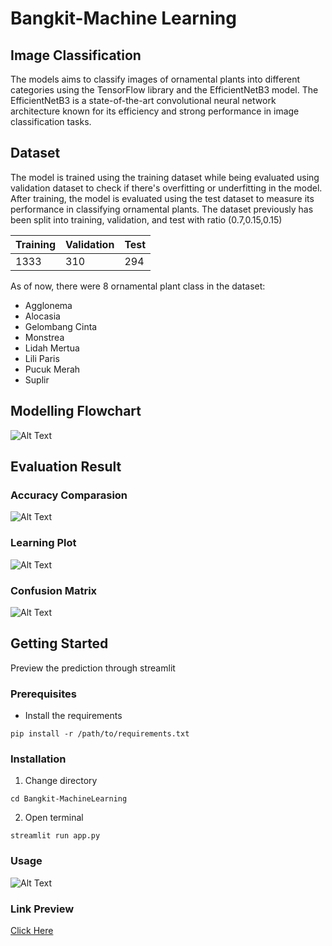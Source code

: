 # Bangkit-Machine Learning

## Image Classification
The models aims to classify images of ornamental plants into different categories using the TensorFlow library and the EfficientNetB3 model. The EfficientNetB3 is a state-of-the-art convolutional neural network architecture known for its efficiency and strong performance in image classification tasks.

## Dataset
The model is trained using the training dataset while being evaluated using validation dataset to check if there's overfitting or underfitting in the model. After training, the model is evaluated using the test dataset to measure its performance in classifying ornamental plants. The dataset previously has been split into training, validation, and test with ratio (0.7,0.15,0.15)

| Training | Validation | Test |
|----------|----------|----------|
| 1333   | 310   | 294   |

As of now, there were 8 ornamental plant class in the dataset:
- Agglonema
- Alocasia
- Gelombang Cinta
- Monstrea
- Lidah Mertua
- Lili Paris
- Pucuk Merah
- Suplir

## Modelling Flowchart
![Alt Text](https://github.com/ornaman-dev/Bangkit-MachineLearning/blob/Image-Classification/Assets/MLflow.png)

## Evaluation Result
### Accuracy Comparasion

![Alt Text](https://github.com/ornaman-dev/Bangkit-MachineLearning/blob/Image-Classification/Assets/model_comparasion_accuracy.png)

### Learning Plot

![Alt Text](https://github.com/ornaman-dev/Bangkit-MachineLearning/blob/Image-Classification/Assets/Learning_Plot_EfficientNetB3.png)

### Confusion Matrix

![Alt Text](https://github.com/ornaman-dev/Bangkit-MachineLearning/blob/Image-Classification/Assets/ConfusionMatrix.png)

## Getting Started
Preview the prediction through streamlit
### Prerequisites
- Install the requirements
```
pip install -r /path/to/requirements.txt
```

### Installation
1. Change directory
```
cd Bangkit-MachineLearning
```
2. Open terminal
```
streamlit run app.py
```
### Usage
![Alt Text](https://github.com/ornaman-dev/Bangkit-MachineLearning/blob/Image-Classification/Assets/demo.gif)

### Link Preview
<a href = 'https://alexanderjanuar-bangkit-machinelearning-app-1akhyx.streamlit.app/' target="_blank">Click Here</a>

